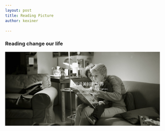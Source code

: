 ```yaml
---
layout: post
title: Reading Picture
author: kexiner

---
```




### Reading change our life


![img](/_posts/assets/reading.png)





